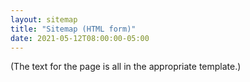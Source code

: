```yaml
---
layout: sitemap
title: "Sitemap (HTML form)"
date: 2021-05-12T08:00:00-05:00
---
```


(The text for the page is all in the appropriate template.)
